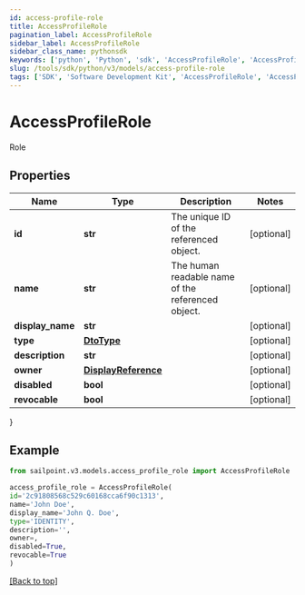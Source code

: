 ```yaml
---
id: access-profile-role
title: AccessProfileRole
pagination_label: AccessProfileRole
sidebar_label: AccessProfileRole
sidebar_class_name: pythonsdk
keywords: ['python', 'Python', 'sdk', 'AccessProfileRole', 'AccessProfileRole'] 
slug: /tools/sdk/python/v3/models/access-profile-role
tags: ['SDK', 'Software Development Kit', 'AccessProfileRole', 'AccessProfileRole']
---
```


# AccessProfileRole

Role

## Properties

Name | Type | Description | Notes
------------ | ------------- | ------------- | -------------
**id** | **str** | The unique ID of the referenced object. | [optional] 
**name** | **str** | The human readable name of the referenced object. | [optional] 
**display_name** | **str** |  | [optional] 
**type** | [**DtoType**](dto-type) |  | [optional] 
**description** | **str** |  | [optional] 
**owner** | [**DisplayReference**](display-reference) |  | [optional] 
**disabled** | **bool** |  | [optional] 
**revocable** | **bool** |  | [optional] 
}

## Example

```python
from sailpoint.v3.models.access_profile_role import AccessProfileRole

access_profile_role = AccessProfileRole(
id='2c91808568c529c60168cca6f90c1313',
name='John Doe',
display_name='John Q. Doe',
type='IDENTITY',
description='',
owner=,
disabled=True,
revocable=True
)

```
[[Back to top]](#) 

